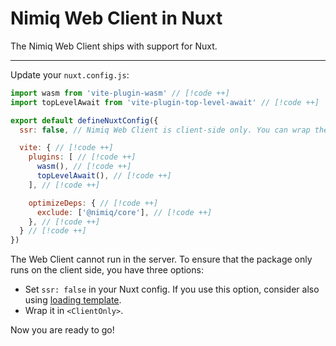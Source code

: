 # Nimiq Web Client in Nuxt

The Nimiq Web Client ships with support for Nuxt.

---

<!--@include: ./_installation-vite.md-->

Update your `nuxt.config.js`:

```javascript
import wasm from 'vite-plugin-wasm' // [!code ++]
import topLevelAwait from 'vite-plugin-top-level-await' // [!code ++]

export default defineNuxtConfig({
  ssr: false, // Nimiq Web Client is client-side only. You can wrap the parts of you are that use the WebClient using <ClientOnly>

  vite: { // [!code ++]
    plugins: [ // [!code ++]
      wasm(), // [!code ++]
      topLevelAwait(), // [!code ++]
    ], // [!code ++]

    optimizeDeps: { // [!code ++]
      exclude: ['@nimiq/core'], // [!code ++]
    }, // [!code ++]
  } // [!code ++]
})
```

<Callout type="warning">

The Web Client cannot run in the server. To ensure that the package only runs on the client side, you have three options:

- Set `ssr: false` in your Nuxt config. If you use this option, consider also using [loading template](https://nuxt.com/docs/api/nuxt-config#spaloadingtemplate).
- Wrap it in `<ClientOnly>`.

</Callout>

Now you are ready to go!

<!--@include: ../_demo.md-->

<!--@include: ./_contribute.md-->

